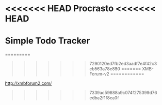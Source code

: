 <<<<<<< HEAD
Procrasto
<<<<<<< HEAD
=========

Simple Todo Tracker
=======
=========
>>>>>>> 7290120ed7fb2ed3aadf7e4f42c3cb563a78e880
=======
XMB-Forum-v2
============

http://xmbforum2.com/
>>>>>>> 7339ac59888a9c074f275399d76edba2f1f8ea0f
